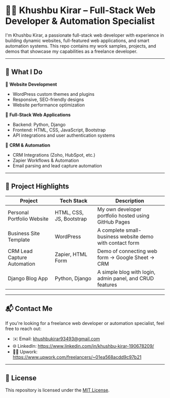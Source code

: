 # 👩‍💻 Khushbu Kirar – Full-Stack Web Developer & Automation Specialist

I'm Khushbu Kirar, a passionate full-stack web developer with experience in building dynamic websites, full-featured web applications, and smart automation systems. This repo contains my work samples, projects, and demos that showcase my capabilities as a freelance developer.

---

## 💼 What I Do

🔹 **Website Development**
- WordPress custom themes and plugins
- Responsive, SEO-friendly designs
- Website performance optimization

🔹 **Full-Stack Web Applications**
- Backend: Python, Django
- Frontend: HTML, CSS, JavaScript, Bootstrap
- API integrations and user authentication systems

🔹 **CRM & Automation**
- CRM Integrations (Zoho, HubSpot, etc.)
- Zapier Workflows & Automation
- Email parsing and lead capture automation

---

## 📁 Project Highlights

| Project | Tech Stack | Description |
|--------|------------|-------------|
| Personal Portfolio Website | HTML, CSS, JS, Bootstrap | My own developer portfolio hosted using GitHub Pages |
| Business Site Template | WordPress | A complete small-business website demo with contact form |
| CRM Lead Capture Automation | Zapier, HTML Form | Demo of connecting web form → Google Sheet → CRM |
| Django Blog App | Python, Django | A simple blog with login, admin panel, and CRUD features |

---

## 📬 Contact Me

If you're looking for a freelance web developer or automation specialist, feel free to reach out:

- ✉️ Email: khushbukirar93493@gmail.com
- 🌐 LinkedIn: https://www.linkedin.com/in/khushbu-kirar-190678209/
- 🧑‍💻 Upwork: https://www.upwork.com/freelancers/~01ea568acdd9c97b21

---

## 📜 License

This repository is licensed under the [MIT License](LICENSE).
